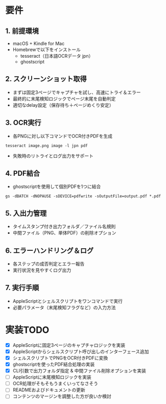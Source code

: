 # 要件

## 1. 前提環境

- macOS + Kindle for Mac
- Homebrewで以下をインストール
  - tesseract（日本語OCRデータ jpn）
  - ghostscript

## 2. スクリーンショット取得

- まずは固定3ページでキャプチャを試し、高速にトライ＆エラー
- 最終的に末尾検知ロジックでページ末尾を自動判定
- 適切なdelay設定（保存待ち＋ページめくり安定）

## 3. OCR実行

- 各PNGに対し以下コマンドでOCR付きPDFを生成
```
tesseract image.png image -l jpn pdf
```
- 失敗時のリトライとログ出力をサポート

## 4. PDF結合

- ghostscriptを使用して個別PDFを1つに結合
```
gs -dBATCH -dNOPAUSE -sDEVICE=pdfwrite -sOutputFile=output.pdf *.pdf
```

## 5. 入出力管理

- タイムスタンプ付き出力フォルダ／ファイル名規則
- 中間ファイル（PNG、単体PDF）の削除オプション

## 6. エラーハンドリング＆ログ

- 各ステップの成否判定とエラー報告
- 実行状況を見やすくログ出力

## 7. 実行手順

- AppleScriptとシェルスクリプトをワンコマンドで実行
- 必要パラメータ（末尾検知フラグなど）の入力方法 

# 実装TODO

- [x] AppleScriptに固定3ページのキャプチャロジックを実装
- [x] AppleScriptからシェルスクリプト呼び出しのインターフェース追加
- [x] シェルスクリプトでPNGをOCR付きPDFに変換
- [x] ghostscriptを使ったPDF結合処理の実装
- [x] CLI引数で出力フォルダ指定 & 中間ファイル削除オプションを実装
- [ ] AppleScriptに末尾検知ロジックを実装
- [ ] OCR処理がそもそもうまくいってなさそう
- [ ] READMEおよびドキュメントの更新
- [ ] コンテンツのマージンを調整した方が良いか検討
